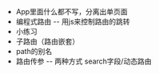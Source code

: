 - App里面什么都不写，分离出单页面
- 编程式路由 -- 用js来控制路由的跳转
- 小练习
- 子路由（路由嵌套）
- path的别名
- 路由传参 -- 两种方式 search字段/动态路由
